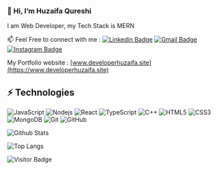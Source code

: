 ### 👋 Hi, I’m Huzaifa Qureshi
I am Web Developer, my Tech Stack is MERN


📫 Feel Free to connect with me : 
[![Linkedin Badge](https://img.shields.io/badge/-Huzaifa-blue?style=flat-square&logo=Linkedin&logoColor=white&link=https://www.linkedin.com/in/huzaifa-qureshi-174173179)](https://www.linkedin.com/in/huzaifa-qureshi-174173179)
[![Gmail Badge](https://img.shields.io/badge/-developerhuzaifa@gmail.com-c14438?style=flat-square&logo=Gmail&logoColor=white&link=mailto:developerhuzaifa@gmail.com)](mailto:developerhuzaifa@gmail.com)
[![Instagram Badge](https://img.shields.io/badge/developer_huzaifa-1877F2?style=flat-square&logo=instagram&logoColor=white&link=https://www.instagram.com/developer_huzaifa)](https://www.instagram.com/developer_huzaifa)


My Portfolio website : [www.developerhuzaifa.site](https://www.developerhuzaifa.site)

## ⚡ Technologies

![JavaScript](https://img.shields.io/badge/-JavaScript-black?style=flat-square&logo=javascript)
![Nodejs](https://img.shields.io/badge/-Nodejs-black?style=flat-square&logo=Node.js)
![React](https://img.shields.io/badge/-React-black?style=flat-square&logo=react)
![TypeScript](https://img.shields.io/badge/-TypeScript-007ACC?style=flat-square&logo=typescript)
![C++](https://img.shields.io/badge/-C++-00599C?style=flat-square&logo=c)
![HTML5](https://img.shields.io/badge/-HTML5-E34F26?style=flat-square&logo=html5&logoColor=white)
![CSS3](https://img.shields.io/badge/-CSS3-1572B6?style=flat-square&logo=css3)
![MongoDB](https://img.shields.io/badge/-MongoDB-black?style=flat-square&logo=mongodb)
![Git](https://img.shields.io/badge/-Git-black?style=flat-square&logo=git)
![GitHub](https://img.shields.io/badge/-GitHub-181717?style=flat-square&logo=github)

![Github Stats](https://github-readme-stats.vercel.app/api?username=Huzaifa-code&count_private=true&show_icons=true&include_all_commits=true)

![Top Langs](https://github-readme-stats.vercel.app/api/top-langs/?username=Huzaifa-code&hide=TeX&layout=compact)

![Visitor Badge](https://visitor-badge.laobi.icu/badge?page_id=Huzaifa-code.Huzaifa-code)
